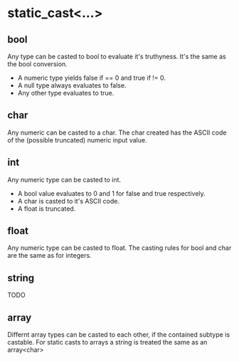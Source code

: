 # static_cast<...>

## bool

Any type can be casted to bool to evaluate it's truthyness. It's the same as the bool conversion.
- A numeric type yields false if == 0 and true if != 0.
- A null type always evaluates to false.
- Any other type evaluates to true.

## char 

Any numeric can be casted to a char. The char created has the ASCII code of the (possible truncated) numeric input value.

## int

Any numeric type can be casted to int.
- A bool value evaluates to 0 and 1 for false and true respectively.
- A char is casted to it's ASCII code.
- A float is truncated.

## float 

Any numeric type can be casted to float. The casting rules for bool and char are the same as for integers.

## string

TODO

## array

Differnt array types can be casted to each other, if the contained subtype is castable. For static casts to arrays a string is treated the same as an array&lt;char&gt;